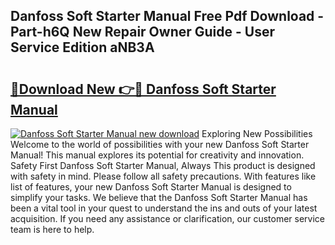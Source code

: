 ## Danfoss Soft Starter Manual Free Pdf Download - Part-h6Q New Repair Owner Guide - User Service Edition aNB3A

# <h2><a href="http://bc28991.oget.top/?id=Danfoss+Soft+Starter+Manual">🔗Download New 👉🔴 Danfoss Soft Starter Manual</a></h2>

[![Danfoss Soft Starter Manual new download](https://i.imgur.com/5g1atiW.png)](http://bc28991.oget.top/?id=Danfoss+Soft+Starter+Manual)
Exploring New Possibilities Welcome to the world of possibilities with your new Danfoss Soft Starter Manual! This manual explores its potential for creativity and innovation. Safety First Danfoss Soft Starter Manual, Always This product is designed with safety in mind. Please follow all safety precautions. With features like list of features, your new Danfoss Soft Starter Manual is designed to simplify your tasks. We believe that the Danfoss Soft Starter Manual has been a vital tool in your quest to understand the ins and outs of your latest acquisition. If you need any assistance or clarification, our customer service team is here to help.

